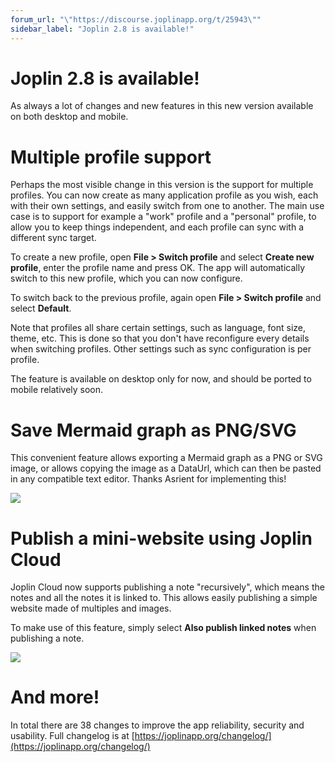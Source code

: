 ```yaml
---
forum_url: "\"https://discourse.joplinapp.org/t/25943\""
sidebar_label: "Joplin 2.8 is available!"
---
```


# Joplin 2.8 is available!

As always a lot of changes and new features in this new version available on both desktop and mobile.

# Multiple profile support

Perhaps the most visible change in this version is the support for multiple profiles. You can now create as many application profile as you wish, each with their own settings, and easily switch from one to another. The main use case is to support for example a "work" profile and a "personal" profile, to allow you to keep things independent, and each profile can sync with a different sync target.

To create a new profile, open **File &gt; Switch profile** and select **Create new profile**, enter the profile name and press OK. The app will automatically switch to this new profile, which you can now configure.

To switch back to the previous profile, again open **File &gt; Switch profile** and select **Default**.

Note that profiles all share certain settings, such as language, font size, theme, etc. This is done so that you don't have reconfigure every details when switching profiles. Other settings such as sync configuration is per profile.

The feature is available on desktop only for now, and should be ported to mobile relatively soon.

# Save Mermaid graph as PNG/SVG

This convenient feature allows exporting a Mermaid graph as a PNG or SVG image, or allows copying the image as a DataUrl, which can then be pasted in any compatible text editor. Thanks Asrient for implementing this!

![](https://raw.githubusercontent.com/laurent22/joplin/dev/Assets/WebsiteAssets/images/news/20220606-mermaid-as-png.png)

# Publish a mini-website using Joplin Cloud

Joplin Cloud now supports publishing a note "recursively", which means the notes and all the notes it is linked to. This allows easily publishing a simple website made of multiples and images.

To make use of this feature, simply select **Also publish linked notes** when publishing a note.

![](https://raw.githubusercontent.com/laurent22/joplin/dev/Assets/WebsiteAssets/images/news/20220606-publish-website.png)

# And more!

In total there are 38 changes to improve the app reliability, security and usability. Full changelog is at [https://joplinapp.org/changelog/](https://joplinapp.org/changelog/)